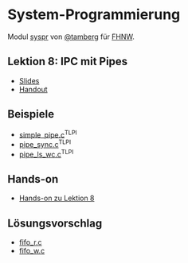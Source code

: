 # System-Programmierung
Modul [syspr]( https://www.fhnw.ch/de/studium/module/6008081) von [@tamberg](https://twitter.com/tamberg) für [FHNW](https://www.fhnw.ch/).

## Lektion 8: IPC mit Pipes
- [Slides](http://www.tamberg.org/fhnw/2022/fs/Syspr08IPCMitPipes.pdf)
- [Handout](http://www.tamberg.org/fhnw/2022/fs/Syspr08IPCMitPipesHandout.pdf)

## Beispiele
- [simple_pipe.c](http://man7.org/tlpi/code/online/book/pipes/simple_pipe.c.html)<sup>TLPI</sup>
- [pipe_sync.c](http://man7.org/tlpi/code/online/book/pipes/pipe_sync.c.html)<sup>TLPI</sup>
- [pipe_ls_wc.c](http://man7.org/tlpi/code/online/book/pipes/pipe_ls_wc.c.html)<sup>TLPI</sup>

## Hands-on
- [Hands-on zu Lektion 8](../../../../fhnw-syspr-work-08/blob/master/README.md)

## Lösungsvorschlag
- [fifo_r.c](fifo_r.c)
- [fifo_w.c](fifo_w.c)

